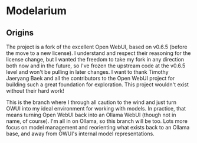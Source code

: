 # Modelarium

## Origins

The project is a fork of the excellent Open WebUI, based on v0.6.5 (before the move to a new license). I understand and respect their reasoning for the license change, but I wanted the freedom to take my fork in any direction both now and in the future, so I've frozen the upstream code at the v0.6.5 level and won't be pulling in later changes. I want to thank Timothy Jaeryang Baek and all the contributors to the Open WebUI project for building such a great foundation for exploration. This project wouldn't exist without their hard work!

This is the branch where I through all caution to the wind and just turn OWUI into my ideal environment for working with models. In practice, that means turning Open WebUI back into an Ollama WebUI (though not in name, of course). I'm all in on Ollama, so this branch will be too. Lots more focus on model management and reorienting what exists back to an Ollama base, and away from OWUI's internal model representations.
